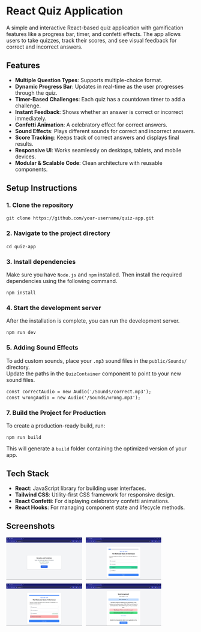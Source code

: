 # React Quiz Application

A simple and interactive React-based quiz application with gamification features like a progress bar, timer, and confetti effects. The app allows users to take quizzes, track their scores, and see visual feedback for correct and incorrect answers.

## Features

- **Multiple Question Types**: Supports multiple-choice format.  
- **Dynamic Progress Bar**: Updates in real-time as the user progresses through the quiz.  
- **Timer-Based Challenges**: Each quiz has a countdown timer to add a challenge.  
- **Instant Feedback**: Shows whether an answer is correct or incorrect immediately.  
- **Confetti Animation**: A celebratory effect for correct answers.  
- **Sound Effects**: Plays different sounds for correct and incorrect answers.  
- **Score Tracking**: Keeps track of correct answers and displays final results.  
- **Responsive UI**: Works seamlessly on desktops, tablets, and mobile devices.   
- **Modular & Scalable Code**: Clean architecture with reusable components.  


## Setup Instructions

### 1. Clone the repository

    git clone https://github.com/your-username/quiz-app.git

### 2. Navigate to the project directory

    cd quiz-app


### 3. Install dependencies

Make sure you have `Node.js` and `npm` installed. Then install the required dependencies using the following command.
   
    npm install

### 4. Start the development server

After the installation is complete, you can run the development server.

    npm run dev


### 5. Adding Sound Effects

To add custom sounds, place your `.mp3` sound files in the `public/Sounds/` directory.  
Update the paths in the `QuizContainer` component to point to your new sound files.

    const correctAudio = new Audio('/Sounds/correct.mp3');
    const wrongAudio = new Audio('/Sounds/wrong.mp3');


### 7. Build the Project for Production

To create a production-ready build, run:

    npm run build

This will generate a `build` folder containing the optimized version of your app.

## Tech Stack

- **React**: JavaScript library for building user interfaces.
- **Tailwind CSS**: Utility-first CSS framework for responsive design.
- **React Confetti**: For displaying celebratory confetti animations.
- **React Hooks**: For managing component state and lifecycle methods.

## Screenshots

<div style="display: flex; flex-wrap: wrap; gap: 10px;">
    <img src="./public/Screenshot (30).png" width="40%">
    <img src="./public/Screenshot (29).png" width="40%">
    <img src="./public/Screenshot (31).png" width="40%">
    <img src="./public/Screenshot (32).png" width="40%">
</div>